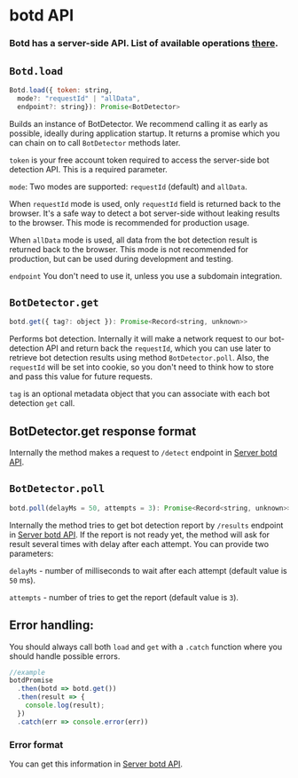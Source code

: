 # botd API

### Botd has a server-side API. List of available operations [there](server_api.md).

## `Botd.load`

```js
Botd.load({ token: string,
  mode?: "requestId" | "allData",
  endpoint?: string}): Promise<BotDetector>
```

Builds an instance of BotDetector. We recommend calling it as early as possible,
ideally during application startup. It returns a promise which you can chain on to call `BotDetector` methods later.

`token` is your free account token required to access the server-side bot detection API.
This is a required parameter.

`mode`: Two modes are supported: `requestId` (default) and `allData`.

When `requestId` mode is used, only `requestId` field is returned back to the browser.
It's a safe way to detect a bot server-side without leaking results to the browser.
This mode is recommended for production usage.

When `allData` mode is used, all data from the bot detection result is returned back to the browser.
This mode is not recommended for production, but can be used during development and testing.


`endpoint` You don't need to use it, unless you use a subdomain integration.

## `BotDetector.get`

```js
botd.get({ tag?: object }): Promise<Record<string, unknown>>
```

Performs bot detection. Internally it will make a network request to our bot-detection API
and return back the `requestId`, which you can use later to retrieve bot detection results
using method `BotDetector.poll`. Also, the `requestId` will be set into cookie, so you don't need to think how
to store and pass this value for future requests.

`tag` is an optional metadata object that you can associate with each bot detection `get` call.


## BotDetector.get response format

Internally the method makes a request to `/detect` endpoint in [Server botd API](server_api.md#response-body).

## `BotDetector.poll`

```js
botd.poll(delayMs = 50, attempts = 3): Promise<Record<string, unknown>>
```

Internally the method tries to get bot detection report by `/results` endpoint in [Server botd API](server_api.md#get-results).
If the report is not ready yet, the method will ask for result several times with delay after each attempt.
You can provide two parameters:

`delayMs` - number of milliseconds to wait after each attempt (default value is `50` ms).

`attempts` - number of tries to get the report (default value is `3`).

## Error handling:

You should always call both `load` and `get` with a `.catch` function where you should handle possible errors.

```js
//example
botdPromise
  .then(botd => botd.get())
  .then(result => {
    console.log(result);
  })
  .catch(err => console.error(err))
```

### Error format

You can get this information in [Server botd API](server_api.md#error-format).

